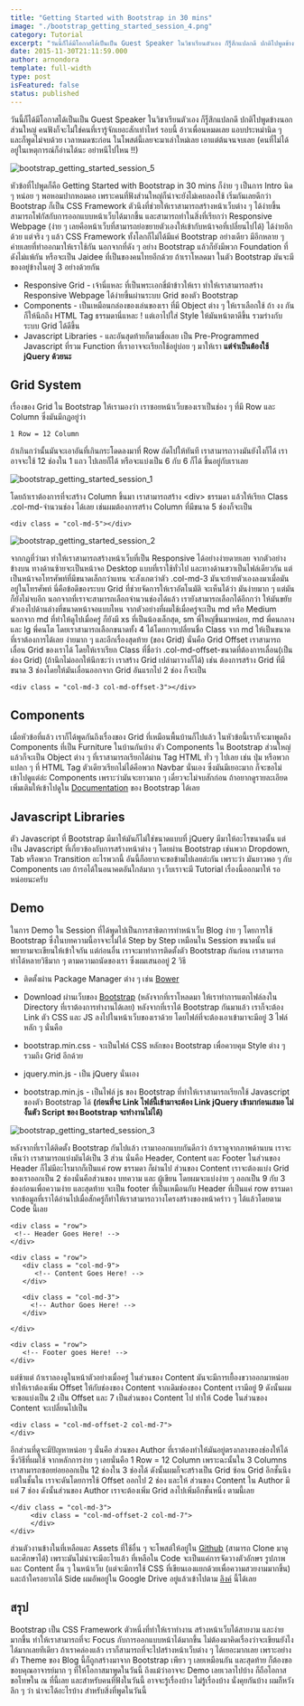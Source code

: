 ```yaml
---
title: "Getting Started with Bootstrap in 30 mins"
image: "./bootstrap_getting_started_session_4.png"
category: Tutorial
excerpt: "วันนี้ก็ได้มีโอกาสได้เป็นเป็น Guest Speaker ในวิชาเรียนตัวเอง ก็รู็สึกแปลกดี ปกติไปพูดข้างนอกส่วนใหญ่"
date: 2015-11-30T21:11:59.000
author: arnondora
template: full-width
type: post
isFeatured: false
status: published
---
```


วันนี้ก็ได้มีโอกาสได้เป็นเป็น Guest Speaker ในวิชาเรียนตัวเอง ก็รู็สึกแปลกดี ปกติไปพูดข้างนอกส่วนใหญ่ คนฟังก็จะไม่ใช่คนที่เรารู้จักเยอะสักเท่าไหร่ รอบนี้ อ้าวเพื่อนหมดเลย แอบประหม่านิด ๆ และก็พูดไม่จบด้วย เวลาหมดซะก่อน ในโพสต์นี้เลยจะมาเล่าใหม่เลย เอาแต่ต้นจนจบเลย (คนที่ไม่ได้อยู่ในเหตุการณ์ก็อ่านได้นะ อย่าหนีไปไหน !!)

![bootstrap_getting_started_session_5](http://www.arnondora.in.th/wp-content/uploads/2015/11/bootstrap_getting_started_session_5.jpg)

หัวข้อที่ไปพูดก็คือ Getting Started with Bootstrap in 30 mins ก็ง่าย ๆ เป็นการ Intro นิด ๆ หน่อย ๆ พอหอมปากหอมคอ เพราะคนที่ฟังส่วนใหญ่ก็น่าจะยังไม่เคยลองใช้ เริ่มกันเลยดีกว่า
Bootstrap ก็เป็น CSS Framework ตัวนึงที่ช่วยให้เราสามารถสร้างหน้าเว็บต่าง ๆ ได้ง่ายขึ้น สามารถโฟกัสกับการออกแบบหน้าเว็บได้มากขึ้น และสามารถทำในสิ่งที่เรียกว่า Responsive Webpage (ง่าย ๆ เลยคือหน้าเว็บที่สามารถย่อขยายตัวเองให้เข้ากับหน้าจอที่เปลี่ยนไปได้) ได้ง่ายอีกด้วย
แต่จริง ๆ แล้ว CSS Framework ทั้งโลกก็ไม่ได้มีแค่ Bootstrap อย่างเดียว มีอีกหลาย ๆ ค่ายเลยที่ทำออกมาให้เราใช้กัน นอกจากที่ดัง ๆ อย่าง Bootstrap แล้วก็ยังมีพวก Foundation ที่ดังไม่แพ้กัน หรือจะเป็น Jaidee ที่เป็นของคนไทยอีกด้วย
ถ้าเราโหลดมา ในตัว Bootstrap มันจะมีของอยู่ข้างในอยู่ 3 อย่างด้วยกัน

* Responsive Grid - เจ้านี่แหละ ที่เป็นพระเอกขี่ม้าข้าวให้เรา ทำให้เราสามารถสร้าง Responsive Webpage ได้ง่ายขึ้นผ่านระบบ Grid ของตัว Bootstrap
* Components - เป็นเหมือนกล่องของเล่นของเรา ที่มี Object ต่าง ๆ ให้เราเลือกใช้ ถ้า งง กันก็ให้นึกถึง HTML Tag ธรรมดานี่แหละ ! แต่เอาไปใส่ Style ให้มันหน้าตาดีขึ้น รวมร่างกับระบบ Grid ได้ดีขึ้น
* Javascript Libraries - และอันสุดท้ายก็ตามชื่อเลย เป็น Pre-Programmed Javascript ที่รวม Function ที่เราอาจจะเรียกใช้อยู่บ่อย ๆ มาให้เรา **แต่จำเป็นต้องใช้ jQuery ด้วยนะ**

## Grid System
เรื่องของ Grid ใน Bootstrap ให้เรามองว่า เราซอยหน้าเว็บของเราเป็นช่อง ๆ ที่มี Row และ Column ซึ่งมันมีกฏอยู่ว่า

    1 Row = 12 Column

ถ้าเกินกว่านั้นมันจะเอาอันที่เกินกระโดดลงมาที่ Row ถัดไปให้ทันที เราสามารถวางมันยังไงก็ได้ เราอาจจะใช้ 12 ช่องใน 1 แถว ไปเลยก็ได้ หรือจะแบ่งเป็น 6 กับ 6 ก็ได้ ขึ้นอยู่กับเราเลย

![bootstrap_getting_started_session_1](http://www.arnondora.in.th/wp-content/uploads/2015/11/bootstrap_getting_started_session_1.png)

โดยถ้าเราต้องการที่จะสร้าง Column ขึ้นมา เราสามารถสร้าง <div\> ธรรมดา แล้วให้เรียก Class .col-md-จำนวนช่อง ได้เลย เช่นผมต้องการสร้าง Column ที่มีขนาด 5 ช่องก็จะเป็น

    <div class = "col-md-5"></div>

![bootstrap_getting_started_session_2](http://www.arnondora.in.th/wp-content/uploads/2015/11/bootstrap_getting_started_session_2.png)

จากกฏที่ว่ามา ทำให้เราสามารถสร้างหน้าเว็บที่เป็น Responsive ได้อย่างง่ายดายเลย จากตัวอย่างข้างบน ทางด้านซ้ายจะเป็นหน้าจอ Desktop แบบที่เราใช้ทั่วไป และทางด้านขวาเป็นไฟล์เดียวกัน แต่เป็นหน้าจอโทรศัพท์ที่มีขนาดเล็กกว่าแทน จะสังเกตว่าตัว .col-md-3 มันจะย้ายตัวเองลงมาเมื่อมันอยู่ในโทรศัพท์ นี่คือข้อดีของระบบ Grid ที่ช่วยจัดการให้เราอัตโนมัติ
จะเห็นได้ว่า มันง่ายมาก ๆ แต่มันก็ยังไม่จบอีก นอกจากที่เราจะสามารถเลือกจำนวนช่องได้แล้ว เรายังสามารถเลือกได้อีกกว่า ให้มันขยับตัวเองไปด้านล่างที่ขนาดหน้าจอแบบไหน จากตัวอย่างที่ผมใช้เมื่อครู่จะเป็น md หรือ Medium นอกจาก md ที่ทำให้ดูไปเมื่อครู่ ก็ยังมี xs ที่เป็นน้องเล็กสุด, sm พี่ใหญ่ขึ้นมาหน่อย, md พี่คนกลาง และ lg พี่คนโต
โดยเราสามารถเลือกขนาดทั้ง 4 ได้โดยการเปลี่ยนชื่อ Class จาก md ให้เป็นขนาดที่เราต้องการได้เลย ง่ายมาก ๆ และอีกเรื่องสุดท้าย (ของ Grid) นั่นคือ Grid Offset เราสามารถเลื่อน Grid ของเราได้ โดยให้เราเรียก Class ที่ชื่อว่า .col-md-offset-ขนาดที่ต้องการเลื่อน(เป็นช่อง Grid) (ถ้านึกไม่ออกให้นึกซะว่า เราสร้าง Grid เปล่ามาวางก็ได้) เช่น ต้องการสร้าง Grid ที่มีขนาด 3 ช่องโดยให้มันเลื่อนออกจาก Grid อันแรกไป 2 ช่อง ก็จะเป็น

    <div class = "col-md-3 col-md-offset-3"></div>

## Components
เมื่อหัวข้อที่แล้ว เราก็ได้พูดกันถึงเรื่องของ Grid ที่เหมือนพื้นบ้านก็ไปแล้ว ในหัวข้อนี้เราก็จะมาพูดถึง Components ที่เป็น Furniture ในบ้านกันบ้าง ตัว Components ใน Bootstrap ส่วนใหญ่แล้วก็จะเป็น Object ต่าง ๆ ที่เราสามารถเรียกได้ผ่าน Tag HTML ทั่ว ๆ ไปเลย เช่น ปุ่ม หรือพวกแปลก ๆ ที่ HTML Tag ตัวเดียวเรียกไม่ได้คือพวก Navbar นั่นเอง ซึ่งมันมีเยอะมาก ก็จะขอไม่เข้าไปดูแต่ล่ะ Components เพราะว่ามันจะยาวมาก ๆ เดี๋ยวจะไม่จบสักก่อน ถ้าอยากดูรายละเอียดเพิ่มเติมให้เข้าไปดูใน [Documentation][3] ของ Bootstrap ได้เลย

## Javascript Libraries
ตัว Javascript ที่ Bootstrap มีมาให้มันก็ไม่ใช่ขนาดแบบที่ jQuery มีมาให้อะไรขนาดนั้น แต่เป็น Javascript ที่เกี่ยวข้องกับการสร้างหน้าต่าง ๆ โดยผ่าน Bootstrap เช่นพวก Dropdown, Tab หรือพวก Transition อะไรพวกนี้ อันนี้ก็อยากจะขอข้ามไปเลยล่ะกัน เพราะว่า มันยาวพอ ๆ กับ Components เลย ถ้ารอได้ในอนาคตอันใกล้มาก ๆ เว็บเราจะมี Tutorial เรื่องนี้ออกมาให้ รอหน่อยนะครับ

## Demo
ในการ Demo ใน Session ที่ได้พูดไปเป็นการสาธิตการทำหน้าเว็บ Blog ง่าย ๆ โดยการใช้ Bootstrap ซึ่งในบทความนี้อาจจะไม่ได้ Step by Step เหมือนใน Session ขนาดนั้น แต่พยายามจะเขียนให้เข้าใจกัน
แต่ก่อนอื่น เราจะมาทำการติดตั้งตัว Bootstrap กันก่อน เราสามารถทำได้หลายวิธีมาก ๆ ตามความถนัดของเรา ซึ่งผมเสนออยู่ 2 วิธี

* ติดตั้งผ่าน Package Manager ต่าง ๆ เช่น [Bower][4]
* Download ผ่านเว็บของ [Bootstrap][5] (หลังจากที่เราโหลดมา ให้เราทำการแตกไฟล์ลงใน Directory ที่เราต้องการทำงานได้เลย)
หลังจากที่เราได้ Bootstrap กันมาแล้ว เราก็จะต้อง Link ตัว CSS และ JS ลงไปในหน้าเว็บของเราด้วย โดยไฟล์ที่จะต้องเอาเข้ามาจะมีอยู่ 3 ไฟล์หลัก ๆ นั่นคือ

* bootstrap.min.css - จะเป็นไฟล์ CSS หลักของ Bootstrap เพื่อควบคุม Style ต่าง ๆ รวมถึง Grid อีกด้วย
* jquery.min.js - เป็น jQuery นั่นเอง
* bootstrap.min.js - เป็นไฟล์ js ของ Bootstrap ที่ทำให้เราสามารถเรียกใช้ Javascript ของตัว Bootstrap ได้ **(ก่อนที่จะ Link ไฟล์นี้เข้ามาจะต้อง Link jQuery เข้ามาก่อนเสมอ ไม่งั้นตัว Script ของ Bootstrap จะทำงานไม่ได้)**

![bootstrap_getting_started_session_3](http://www.arnondora.in.th/wp-content/uploads/2015/11/bootstrap_getting_started_session_3.png)

หลังจากที่เราได้ติดตั้ง Bootstrap กันไปแล้ว เรามาออกแบบกันดีกว่า ถ้าเราดูจากภาพด้านบน เราจะเห็นว่า เราสามารถแบ่งมันได้เป็น 3 ส่วน นั่นคือ Header, Content และ Footer
ในส่วนของ Header ก็ไม่มีอะไรมากก็เป็นแค่ row ธรรมดา ก็ผ่านไป
ส่วนของ Content เราจะต้องแบ่ง Grid ของเราออกเป็น 2 ช่องนั่นคือส่วนของ บทความ และ ผู้เขียน โดยผมจะแบ่งง่าย ๆ ออกเป็น 9 กับ 3 ช่องก่อนเพื่อความง่าย
และสุดท้าย จะเป็น footer ที่เป็นเหมือนกับ Header ที่เป็นแค่ row ธรรมดา
จากข้อมูลที่เราได้อ่านไปเมื่อสักครู่ก็ทำให้เราสามารถวางโครงสร้างของหน้าคร่าว ๆ ได้แล้วโดยตาม Code นี้เลย

    <div class = "row">
     <!-- Header Goes Here! -->
    </div>

    <div class = "row">
       <div class = "col-md-9">
          <!-- Content Goes Here! -->
       </div>

       <div class = "col-md-3">
         <!-- Author Goes Here! -->
       </div>

    </div>

    <div class = "row">
       <!-- Footer goes Here! -->
    </div>

แต่ช้าแต่ ถ้าเราลองดูในหน้าตัวอย่างเมื่อครู่ ในส่วนของ Content มันจะมีการเยื้องขวาออกมาหน่อย ทำให้เราต้องเพิ่ม Offset ให้กับช่องของ Content จากเดิมช่องของ Content เรามีอยู่ 9 ดังนั้นผมจะขอแบ่งเป็น 2 เป็น Offset และ 7 เป็นส่วนของ Content ไป ทำให้ Code ในส่วนของ Content จะเปลี่ยนไปเป็น

    <div class = "col-md-offset-2 col-md-7">
    </div>

อีกส่วนที่ดูจะมีปัญหาหน่อย ๆ นั่นคือ ส่วนของ Author ที่เราต้องทำให้มันอยู่ตรงกลางของช่องให้ได้ ซึ่งวิธีที่ผมใช้ จากหลักการง่าย ๆ เลยนั่นคือ 1 Row = 12 Column เพราะฉะนั้นใน 3 Columns เราสามารถซอยย่อยออกเป็น 12 ช่องใน 3 ช่องได้ ดังนั้นผมก็จะสร้างเป็น Grid ซ้อน Grid อีกชั้นนึง แต่ในชั้นใน เราจะดันโดยการใช้ Offset ออกไป 2 ช่อง และให้ ส่วนของ Content ใน Author มีแค่ 7 ช่อง ดังนั้นส่วนของ Author เราจะต้องเพิ่ม Grid ลงไปเพิ่มอีกชั้นหนึ่ง ตามนี้เลย

    </div class = "col-md-3">
         <div class = "col-md-offset-2 col-md-7">
         </div>
    </div>

ส่วนตัวงานข้างในที่เหลือและ Assets ที่ใช้อื่น ๆ จะโพสต์ให้อยู่ใน [Github][7] (สามารถ Clone มาดูและศึกษาได้) เพราะมันไม่น่าจะมีอะไรแล้ว ที่เหลือใน Code จะเป็นแค่การจัดวางตัวอักษร รูปภาพ และ Content อื่น ๆ ในหน้าเว็บ (แต่จะมีการใช้ CSS ที่เขียนเองแยกด้วยเพื่อความสวยงามมากขึ้น)
และถ้าใครอยากได้ Side ผมอัพอยู่ใน Google Drive อยู่แล้วเข้าไปตาม [ลิงค์][8] นี้ได้เลย

## สรุป
Bootstrap เป็น CSS Framework ตัวหนึ่งที่ทำให้เราทำงาน สร้างหน้าเว็บได้สายงาม และง่ายมากขึ้น ทำให้เราสามารถที่จะ Focus กับการออกแบบหน้าได้มากขึ้น ไม่ต้องมาคิดเรื่องว่าจะเขียนยังไง ได้มากเลยทีเดียว ถ้าเราคล่องแล้ว เราก็สามารถที่จะไปสร้างหน้าเว็บต่าง ๆ ได้เยอะมากเลย เพราะอย่างตัว Theme ของ Blog นี้ก็ถูกสร้างมาจาก Bootstrap เพียว ๆ เลยเหมือนกัน และสุดท้าย ก็ต้องขอขอบคุณอาจารย์มาก ๆ ที่ให้โอกาสมาพูดในวันนี้ ถึงแม้ว่าอาจจะ Demo เลยเวลาไปบ้าง ก็ถือโอกาสขอโทษใน ณ ที่นี้เลย และสำหรับคนที่ฟังในวันนี้ อาจจะรู้เรื่องบ้าง ไม่รู้เรื่องบ้าง นั่งคุยกันบ้าง ผมก็หวังลึก ๆ ว่า น่าจะได้อะไรบ้าง สำหรับสิ่งที่พูดในวันนี้


[3]: http://getbootstrap.com/components/
[4]: http://www.arnondora.in.th/getting-started-with-bower/
[5]: http://getbootstrap.com
[7]: https://github.com/arnondora/Bootstrap-Getting-Started
[8]: https://docs.google.com/presentation/d/1TMisdFTkwWspAR52htFX9IbETC5AaOd-4zcSYqMiQ4U/edit?usp=sharing
